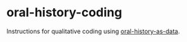 # oral-history-coding

Instructions for qualitative coding using [oral-history-as-data](https://github.com/uidaholib/oral-history-as-data).